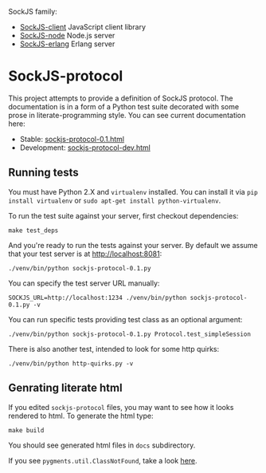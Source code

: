 SockJS family:

  * [SockJS-client](https://github.com/sockjs/sockjs-client) JavaScript client library
  * [SockJS-node](https://github.com/sockjs/sockjs-node) Node.js server
  * [SockJS-erlang](https://github.com/sockjs/sockjs-erlang) Erlang server


SockJS-protocol
===============

This project attempts to provide a definition of SockJS protocol. The
documentation is in a form of a Python test suite decorated with some
prose in literate-programming style. You can see current documentation
here:

 * Stable: [sockjs-protocol-0.1.html](http://sockjs.github.com/sockjs-protocol/sockjs-protocol-0.1.html)
 * Development: [sockjs-protocol-dev.html](http://sockjs.github.com/sockjs-protocol/sockjs-protocol-dev.html)


Running tests
-------------

You must have Python 2.X and `virtualenv` installed. You can install
it via `pip install virtualenv` or `sudo apt-get install
python-virtualenv`.

To run the test suite against your server, first checkout
dependencies:

    make test_deps

And you're ready to run the tests against your server. By default we
assume that your test server is at
[http://localhost:8081](http://localhost:8081):

    ./venv/bin/python sockjs-protocol-0.1.py

You can specify the test server URL manually:

    SOCKJS_URL=http://localhost:1234 ./venv/bin/python sockjs-protocol-0.1.py -v

You can run specific tests providing test class as an optional argument:

    ./venv/bin/python sockjs-protocol-0.1.py Protocol.test_simpleSession


There is also another test, intended to look for some http quirks:

    ./venv/bin/python http-quirks.py -v


Genrating literate html
-----------------------

If you edited `sockjs-protocol` files, you may want to see how it
looks rendered to html. To generate the html type:

    make build

You should see generated html files in `docs` subdirectory.

If you see `pygments.util.ClassNotFound`, take a look
[here](https://github.com/fitzgen/pycco/issues/39).
